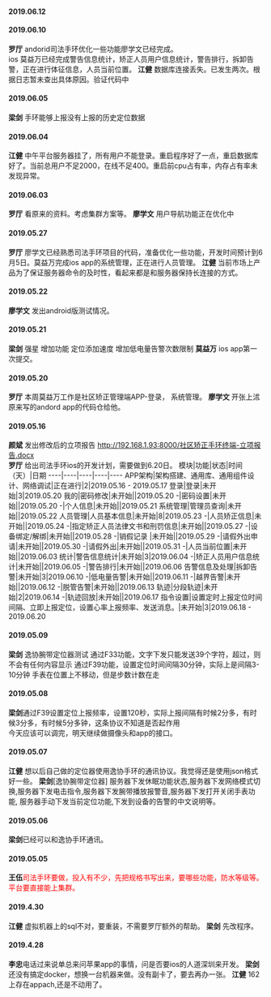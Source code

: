 
#### 2019.06.12

#### 2019.06.10
**罗厅**  andorid司法手环优化一些功能廖学文已经完成。  
ios 莫益万已经完成警告信息统计，矫正人员用户信息统计，警告排行，拆卸告警，正在进行体征信息，人员当前位置。
**江健**  数据库连接丢失。已发生两次。根据日志暂未查出具体原因。验证代码中
#### 2019.06.05
**梁剑**  手环能够上报没有上报的历史定位数据
#### 2019.06.04
**江健**  中午平台服务器挂了，所有用户不能登录。重启程序好了一点，重启数据库好了。当前总用户不足2000，在线不足400。重启前cpu占有率，内存占有率未发现异常。
#### 2019.06.03
**罗厅**  看原来的资料。考虑集群方案等。
**廖学文**  用户导航功能正在优化中
#### 2019.05.27
**罗厅**  廖学文已经熟悉司法手环项目的代码，准备优化一些功能，开发时间预计到6月5日。莫益万完成ios app的系统管理，正在进行人员管理。
**江健**  当前市场上产品为了保证服务器命令的及时性，看起来都是和服务器保持长连接的方式。
#### 2019.05.22
**廖学文**  发出android版测试情况。
#### 2019.05.21
**梁剑**  强星 增加功能 定位添加速度 增加低电量告警次数限制 
**莫益万** ios app第一次提交。
#### 2019.05.20
**罗厅** 本周莫益万工作是社区矫正管理端APP-登录， 系统管理。
**廖学文** 开张上沭原来写的andord app的代码仓给他。
#### 2019.05.16
**颜斌** 发出修改后的立项报告 http://192.168.1.93:8000/社区矫正手环终端-立项报告.docx  
**罗厅** 给出司法手环ios的开发计划，需要做到6.20日。<hide>
模块|功能|状态|时间（天）|日期
----|----|----|----|----
APP架构|架构搭建、通用库、通用组件设计、网络调试|正在进行|2|2019.05.16 - 2019.05.17
登录|登录|未开始|3|2019.05.20
我的|密码修改|未开始||2019.05.20
-|密码设置|未开始||2019.05.20
-|个人信息|未开始||2019.05.21
系统管理|管理员查询|未开始||2019.05.22
人员管理|人员基本信息|未开始|8|2019.05.23
-|人员矫正信息|未开始||2019.05.24
-|指定矫正人员法律文书和刑罚信息|未开始||2019.05.27
-|设备绑定/解绑|未开始||2019.05.28
-|销假记录 |未开始||2019.05.29
-|请假外出申请|未开始||2019.05.30
-|请假外出|未开始||2019.05.31
-|人员当前位置|未开始||2019.06.03
统计|警告信息统计|未开始|3|2019.06.04
-|矫正人员用户信息统计|未开始||2019.06.05
-|警告排行|未开始||2019.06.06
告警信息及处理|拆卸告警|未开始|3|2019.06.10
-|低电量告警|未开始||2019.06.11
-|越界告警|未开始||2019.06.12
-|脱管告警|未开始||2019.06.13
轨迹|分段轨迹|未开始|2|2019.06.14
-|轨迹回放|未开始||2019.06.17
指令设置|设置定时上报定位时间间隔、立即上报定位，设置心率上报频率、发送消息。|未开始|3|2019.06.18 - 2019.06.20
</hide>

#### 2019.05.09
**梁剑**  逸协腕带定位器测试  通过F33功能，文字下发只能发送39个字符，超过，则不会有任何内容显示 通过F39功能，设置定位时间间隔30分钟，实际上是间隔3-10分钟 手表在位置上不移动，但是步数计数在走
#### 2019.05.08
**梁剑**通过F39设置定位上报频率，设置120秒，实际上报间隔有时候2分多，有时候3分多，有时候5分多钟，这条协议不知道是否起作用  
今天应该可以调完，明天继续做摄像头和app的接口。
#### 2019.05.07
**江健**  想以后自己做的定位器使用逸协手环的通讯协议。我觉得还是使用json格式好一些。
**梁剑**[逸协腕带定位器] 服务器下发休眠功能状态,服务器下发网络模式切换,服务器下发电击指令,服务器下发腕带播放报警音,服务器下发打开关闭手表功能, 服务器手动下发当前定位功能,下发到设备的告警的中文说明等。
#### 2019.05.06
**梁剑**已经可以和逸协手环通讯。
#### 2019.05.05
**王伍**<font color=red>司法手环要做，投入有不少，先把规格书写出来，要哪些功能，防水等级等。  平台要直接能上集群。</font>
#### 2019.4.30
**江健** 虚拟机器上的sql不对，要重装，不需要罗厅额外的帮助。
**梁剑** 先改程序。
#### 2019.4.28
**李忠**电话过来说单总来问苹果app的事情，问是否要ios的人道深圳来开发。
**梁剑** 还没有搞定docker，想换一台机器来做。没有副卡了，要去再办一张。
**江健** 162上存在appach,还是不动用了。
